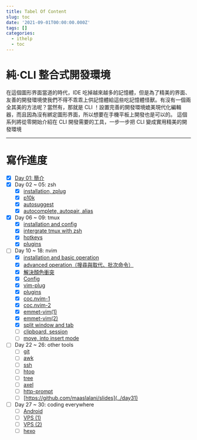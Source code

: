 ```yaml
---
title: Tabel Of Content
slug: toc
date: '2021-09-01T00:00:00.000Z'
tags: []
categories:
  - ithelp
  - toc
---
```


# 純‧CLI 整合式開發環境

在這個圖形界面當道的時代，IDE 吃掉越來越多的記憶體，但是為了精美的界面、友善的開發環境使我們不得不乖乖上供記憶體給這些吃記憶體怪獸。有沒有一個兩全其美的方法呢？當然有，那就是 CLI ！設置完善的開發環境媲美現代化編輯器，而且因為沒有綁定圖形界面，所以想要在手機平板上開發也是可以的。
這個系列將從零開始介紹在 CLI 開發需要的工具，一步一步把 CLI 變成實用精美的開發環境

---

# 寫作進度

-   [x] [Day 01: 簡介](../day01)
-   [x] Day 02 ~ 05: zsh
    -   [x] [installation, zplug](../day02)
    -   [x] [p10k](../day03)
    -   [x] [autosuggest](../day04)
    -   [x] [autocomplete, autopair, alias](../day05)
-   [x] Day 06 ~ 09: tmux
    -   [x] [installation and config](../day06)
    -   [x] [intergrate tmux with zsh](../day07)
    -   [x] [hotkeys](../day08)
    -   [x] [plugins](../day09)
-   [ ] Day 10 ~ 18: nvim
    -   [x] [installation and basic operation](../day10)
    -   [x] [advanced operation（搜尋與取代、批次命令）](../day11)
    -   [x] [解決顏色衝突](../day12)
    -   [x] [Config](../day13)
    -   [x] [vim-plug](../day14)
    -   [x] [plugins](../day15)
    -   [x] [coc.nvim-1](../day16)
    -   [x] [coc.nvim-2](../day17)
    -   [x] [emmet-vim(1)](../day18)
    -   [x] [emmet-vim(2)](../day19)
    -   [x] [split window and tab](../day20)
    -   [ ] [clipboard, session](../day21)
    -   [ ] [move, into insert mode](../day22)
-   [ ] Day 22 ~ 26: other tools
    -   [ ] [git](../day23)
    -   [ ] [awk](../day24)
    -   [ ] [ssh](../day25)
    -   [ ] [htop](../day27)
    -   [ ] [tree](../day28)
    -   [ ] [axel](../day29)
    -   [ ] [http-prompt](../day30)
    -   [ ] [https://github.com/maaslalani/slides](../day31)
-   [ ] Day 27 ~ 30: coding everywhere
    -   [ ] [Android](../day32)
    -   [ ] [VPS (1)](../day33)
    -   [ ] [VPS (2)](../day34)
    -   [ ] [hexo](../day35)
